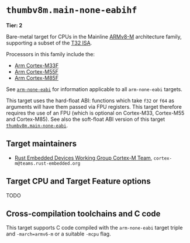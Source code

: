 # `thumbv8m.main-none-eabihf`

**Tier: 2**

Bare-metal target for CPUs in the Mainline [ARMv8-M] architecture family, supporting a subset of the [T32 ISA][t32-isa].

Processors in this family include the:

* [Arm Cortex-M33F][cortex-m33]
* [Arm Cortex-M55F][cortex-m55]
* [Arm Cortex-M85F][cortex-m85]

See [`arm-none-eabi`](arm-none-eabi.md) for information applicable to all `arm-none-eabi` targets.

This target uses the hard-float ABI: functions which take `f32` or `f64` as arguments will have them passed via FPU registers. This target therefore requires the use of an FPU (which is optional on Cortex-M33, Cortex-M55 and Cortex-M85). See also the soft-float ABI version of this target [`thumbv8m.main-none-eabi`](thumbv8m.main-none-eabi.md).

[t32-isa]: https://developer.arm.com/Architectures/T32%20Instruction%20Set%20Architecture
[ARMv8-M]: https://developer.arm.com/documentation/ddi0553/latest/
[cortex-m33]: https://developer.arm.com/Processors/Cortex-M33
[cortex-m55]: https://developer.arm.com/Processors/Cortex-M55
[cortex-m85]: https://developer.arm.com/Processors/Cortex-M85

## Target maintainers

* [Rust Embedded Devices Working Group Cortex-M Team](https://github.com/rust-embedded), `cortex-m@teams.rust-embedded.org`

## Target CPU and Target Feature options

TODO

## Cross-compilation toolchains and C code

This target supports C code compiled with the `arm-none-eabi` target triple and `-march=armv6-m` or a suitable `-mcpu` flag.
